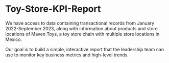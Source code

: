 # Toy-Store-KPI-Report

We have access to data containing transactional records from January 2022-September 2023, along with information about products and store locations of Maven Toys, a toy store chain with multiple store locations in Mexico.

Our goal is to build a simple, interactive report that the leadership team can use to monitor key business metrics and high-level trends.
